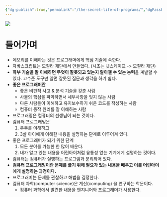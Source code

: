 ```yaml
---
{"dg-publish":true,"permalink":"/the-secret-life-of-programs/","dgPassFrontmatter":true,"noteIcon":"","created":"","updated":""}
---
```



![](https://i.imgur.com/1GtK3Xi.png)

# 들어가며
- 메모리를 이해하는 것은 프로그래머에게 핵심 기술에 속한다.
- 자바스크립트는 모질라 재단에서 만들었다. (시초는 넷스케이프 -> 모질라 재단)
- **하부 기술을 잘 이해하면 무엇이 잘못되고 있는지 알아챌 수 있는 능력**을 계발할 수 있다. 고수준 도구만 알면 잘못된 질문과 생각을 하기 쉽다.
- **좋은 프로그래머란**
	- 좋은 비판적 사고 & 분석 기술을 갖춘 사람
	- 사물의 핵심을 파악하면서 세부사항을 잊지 않는 사람
	- 다른 사람들이 이해하고 유지보수하기 쉬운 코드를 작성하는 사람
	- 컴퓨터 동작 원리를 잘 이해하는 사람
- 프로그래밍은 컴퓨터의 선생님이 되는 것이다.
- 컴퓨터 프로그래밍은
	1. 우주를 이해하고
	2. 3살 아이에게 이해한 내용을 설명하는 단계로 이루어져 있다.
- 좋은 프로그래머가 되기 위한 단계
	1. 모든 분야를 가능한 한 많이 배운다.
	2. 내가 알고 있는 내용을 어린아이처럼 융통성 없는 기계에게 설명하는 것이다.
- 컴퓨터는 컴퓨터가 실행하는 프로그램과 분리되어 있다.
- **컴퓨터 프로그래밍이란 문제를 풀기 위해 필요가 있는 내용을 배우고 이를 어린아이에게 설명하는 과정이다.**
- 프로그래머는 문제를 관찰하고 해법을 결정한다.
- 컴퓨터 과학(computer science)은 계산(computing) 을 연구하는 학문이다.
	- 컴퓨터 과학에서 발견한 내용을 엔지니어와 프로그래머가 사용한다.
